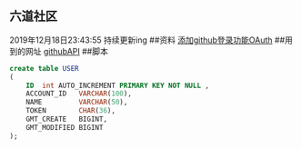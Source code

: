 ## 六道社区
2019年12月18日23:43:55 持续更新ing
##资料
[添加github登录功能OAuth](https://developer.github.com/apps/building-oauth-apps/creating-an-oauth-app/)
##用到的网址
[githubAPI](https://developer.github.com/apps/building-oauth-apps/authorizing-oauth-apps/)
##脚本
```sql
create table USER
(
    ID  int AUTO_INCREMENT PRIMARY KEY NOT NULL ,
    ACCOUNT_ID   VARCHAR(100),
    NAME         VARCHAR(50),
    TOKEN        CHAR(36),
    GMT_CREATE   BIGINT,
    GMT_MODIFIED BIGINT
);
```
